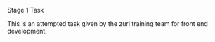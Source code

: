 Stage 1 Task

  This is an attempted task given by the zuri training team for front end development.

